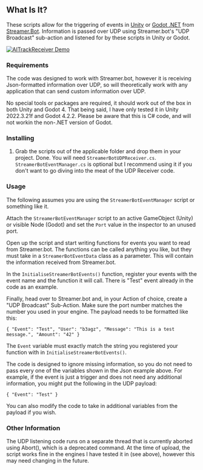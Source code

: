 ## What Is It?

These scripts allow for the triggering of events in [Unity](https://unity.com/) or [Godot .NET](https://godotengine.org/) from [Streamer.Bot](https://streamer.bot/). Information is passed over UDP using Streamer.bot's "UDP Broadcast" sub-action and listened for by these scripts in Unity or Godot.

[![AITrackReceiver Demo](https://img.youtube.com/vi/ytrfw7cEOXc/0.jpg)](https://www.youtube.com/watch?v=ytrfw7cEOXc)

### Requirements

The code was designed to work with Streamer.bot, however it is receiving Json-formatted information over UDP, so will theoretically work with any application that can send custom information over UDP.

No special tools or packages are required, it should work out of the box in both Unity and Godot 4. That being said, I have only tested it in Unity 2022.3.21f and Godot 4.2.2. Please be aware that this is C# code, and will not workin the non-.NET version of Godot.

### Installing

1. Grab the scripts out of the applicable folder and drop them in your project. Done. You will need `StreamerBotUDPReceiver.cs`. `StreamerBotEventManager.cs` is optional but I recommend using it if you don't want to go diving into the meat of the UDP Receiver code.

### Usage

The following assumes you are using the `StreamerBotEventManager` script or something like it.

Attach the `StreamerBotEventManager` script to an active GameObject (Unity) or visible Node (Godot) and set the `Port` value in the inspector to an unused port.

Open up the script and start writing functions for events you want to read from Streamer.bot. The functions can be called anything you like, but they must take in a `StreamerBotEventData` class as a parameter. This will contain the information received from Streamer.bot.

In the `InitialiseStreamerBotEvents()` function, register your events with the event name and the function it will call. There is "Test" event already in the code as an example.

Finally, head over to Streamer.bot and, in your Action of choice, create a "UDP Broadcast" Sub-Action. Make sure the port number matches the number you used in your engine. The payload needs to be formatted like this:

`{
  "Event": "Test",
  "User": "b3agz",
  "Message": "This is a test message.",
  "Amount": "42"
}`

The `Event` variable must exactly match the string you registered your function with in `InitialiseStreamerBotEvents()`.

The code is designed to ignore missing information, so you do not need to pass every one of the variables shown in the Json example above. For example, if the event is just a trigger and does not need any additional information, you might put the following in the UDP payload:

`{
  "Event": "Test"
}`

You can also modify the code to take in additional variables from the payload if you wish.

### Other Information

The UDP listening code runs on a separate thread that is currently aborted using Abort(), which is a deprecated command. At the time of upload, the script works fine in the engines I have tested it in (see above), however this may need changing in the future.